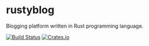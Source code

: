 # rustyblog
Blogging platform written in Rust programming language.

[![Build Status](https://travis-ci.org/Biacode/rustyblog.svg?branch=master)](https://travis-ci.org/Biacode/rustyblog)
[![Crates.io](https://img.shields.io/crates/v/rustyblog.svg)](https://crates.io/crates/rustyblog)

